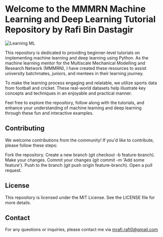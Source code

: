 # Welcome to the MMMRN Machine Learning and Deep Learning Tutorial Repository by Rafi Bin Dastagir

<a>
  <img src="https://images.ctfassets.net/plii0v5gbc4s/2Z8bmd2uAUpvzZmdEzeeOj/8652c8b7d5c782d8e0311520ea1a65a0/machine-learning-ai-b2b.gif" alt="Learning ML">
</a>

This repository is dedicated to providing beginner-level tutorials on implementing machine learning and deep learning using Python. As the machine learning mentor for the Multiscale Mechanical Modelling and Research Network (MMMRN), I have created these resources to assist university batchmates, juniors, and mentees in their learning journey.

To make the learning process engaging and relatable, we utilize sports data from football and cricket. These real-world datasets help illustrate key concepts and techniques in an enjoyable and practical manner.

Feel free to explore the repository, follow along with the tutorials, and enhance your understanding of machine learning and deep learning through these fun and interactive examples.

## Contributing
We welcome contributions from the community! If you'd like to contribute, please follow these steps:

Fork the repository.
Create a new branch (git checkout -b feature-branch).
Make your changes.
Commit your changes (git commit -m 'Add some feature').
Push to the branch (git push origin feature-branch).
Open a pull request.

## License
This repository is licensed under the MIT License. See the LICENSE file for more details.

## Contact
For any questions or inquiries, please contact me via mrafi.rafi0@gmail.com





